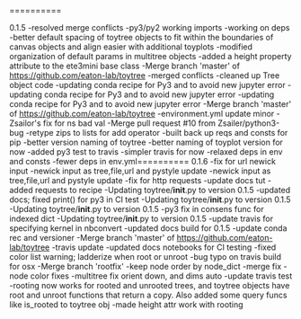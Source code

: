==========  

0.1.5
-resolved merge conflicts
-py3/py2 working imports
-working on deps
-better default spacing of toytree objects to fit within the boundaries of canvas objects and align easier with additional toyplots
-modified organization of default params in multitree objects
-added a height property attribute to the ete3mini base class
-Merge branch 'master' of https://github.com/eaton-lab/toytree
-merged conflicts
-cleaned up Tree object code
-updating conda recipe for Py3 and to avoid new jupyter error
-updating conda recipe for Py3 and to avoid new jupyter error
-updating conda recipe for Py3 and to avoid new jupyter error
-Merge branch 'master' of https://github.com/eaton-lab/toytree
-environment.yml update minor
-Zsailor's fix for ns bad val
-Merge pull request #10 from Zsailer/python3-bug
-retype zips to lists for add operator
-built back up reqs and consts for pip
-better version naming of toytree
-better naming of toyplot version for now
-added py3 test to travis
-simpler travis for now
-relaxed deps in env and consts
-fewer deps in env.yml==========
0.1.6
-fix for url newick input
-newick input as tree,file,url and pystyle update
-newick input as tree,file,url and pystyle update
-fix for http requests
-update docs tut
-added requests to recipe
-Updating toytree/__init__.py to version 0.1.5
-updated docs; fixed print() for py3 in CI test
-Updating toytree/__init__.py to version 0.1.5
-Updating toytree/__init__.py to version 0.1.5
-py3 fix in consens func for indexed dict
-Updating toytree/__init__.py to version 0.1.5
-update travis for specifying kernel in nbconvert
-updated docs build for 0.1.5
-update conda rec and versioner
-Merge branch 'master' of https://github.com/eaton-lab/toytree
-travis update
-updated docs notebooks for CI testing
-fixed color list warning; ladderize when root or unroot
-bug typo on travis build for osx
-Merge branch 'rootfix'
-keep node order by node_dict
-merge fix
-node color fixes
-multitree fix orient down, and dims auto
-update travis test
-rooting now works for rooted and unrooted trees, and toytree objects have root and unroot functions that return a copy. Also added some query funcs like is_rooted to toytree obj
-made height attr work with rooting

